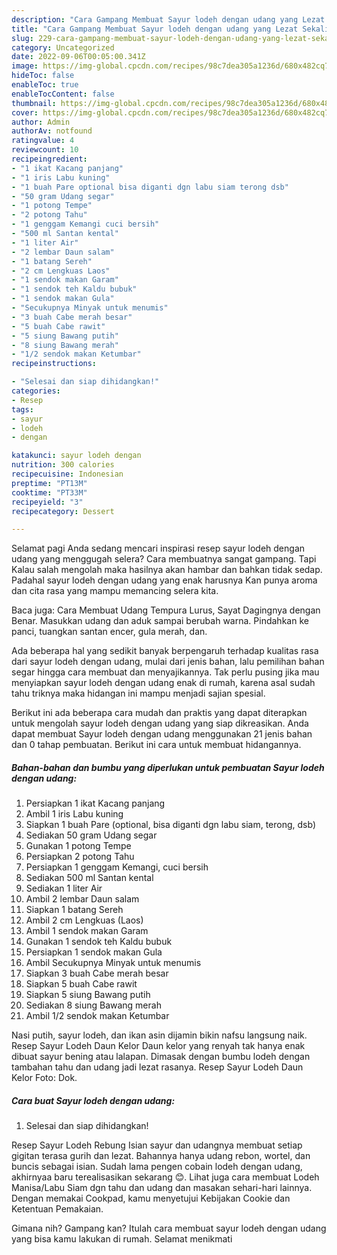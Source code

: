 ```yaml
---
description: "Cara Gampang Membuat Sayur lodeh dengan udang yang Lezat Sekali"
title: "Cara Gampang Membuat Sayur lodeh dengan udang yang Lezat Sekali"
slug: 229-cara-gampang-membuat-sayur-lodeh-dengan-udang-yang-lezat-sekali
category: Uncategorized
date: 2022-09-06T00:05:00.341Z
image: https://img-global.cpcdn.com/recipes/98c7dea305a1236d/680x482cq70/sayur-lodeh-dengan-udang-foto-resep-utama.jpg
hideToc: false
enableToc: true
enableTocContent: false
thumbnail: https://img-global.cpcdn.com/recipes/98c7dea305a1236d/680x482cq70/sayur-lodeh-dengan-udang-foto-resep-utama.jpg
cover: https://img-global.cpcdn.com/recipes/98c7dea305a1236d/680x482cq70/sayur-lodeh-dengan-udang-foto-resep-utama.jpg
author: Admin
authorAv: notfound
ratingvalue: 4
reviewcount: 10
recipeingredient:
- "1 ikat Kacang panjang"
- "1 iris Labu kuning"
- "1 buah Pare optional bisa diganti dgn labu siam terong dsb"
- "50 gram Udang segar"
- "1 potong Tempe"
- "2 potong Tahu"
- "1 genggam Kemangi cuci bersih"
- "500 ml Santan kental"
- "1 liter Air"
- "2 lembar Daun salam"
- "1 batang Sereh"
- "2 cm Lengkuas Laos"
- "1 sendok makan Garam"
- "1 sendok teh Kaldu bubuk"
- "1 sendok makan Gula"
- "Secukupnya Minyak untuk menumis"
- "3 buah Cabe merah besar"
- "5 buah Cabe rawit"
- "5 siung Bawang putih"
- "8 siung Bawang merah"
- "1/2 sendok makan Ketumbar"
recipeinstructions:

- "Selesai dan siap dihidangkan!"
categories:
- Resep
tags:
- sayur
- lodeh
- dengan

katakunci: sayur lodeh dengan 
nutrition: 300 calories
recipecuisine: Indonesian
preptime: "PT13M"
cooktime: "PT33M"
recipeyield: "3"
recipecategory: Dessert

---
```



Selamat pagi Anda sedang mencari inspirasi resep sayur lodeh dengan udang yang menggugah selera? Cara membuatnya sangat gampang. Tapi Kalau salah mengolah maka hasilnya akan hambar dan bahkan tidak sedap. Padahal sayur lodeh dengan udang yang enak harusnya Kan punya aroma dan cita rasa yang mampu memancing selera kita.


Baca juga: Cara Membuat Udang Tempura Lurus, Sayat Dagingnya dengan Benar. Masukkan udang dan aduk sampai berubah warna. Pindahkan ke panci, tuangkan santan encer, gula merah, dan.

Ada beberapa hal yang sedikit banyak berpengaruh terhadap kualitas rasa dari sayur lodeh dengan udang, mulai dari jenis bahan, lalu pemilihan bahan segar hingga cara membuat dan menyajikannya. Tak perlu pusing jika mau menyiapkan sayur lodeh dengan udang enak di rumah, karena asal sudah tahu triknya maka hidangan ini mampu menjadi sajian spesial.


Berikut ini ada beberapa cara mudah dan praktis yang dapat diterapkan untuk mengolah sayur lodeh dengan udang yang siap dikreasikan. Anda dapat membuat Sayur lodeh dengan udang menggunakan 21 jenis bahan dan 0 tahap pembuatan. Berikut ini cara untuk membuat hidangannya.

<!--inarticleads1-->

##### Bahan-bahan dan bumbu yang diperlukan untuk pembuatan Sayur lodeh dengan udang:

1. Persiapkan 1 ikat Kacang panjang
1. Ambil 1 iris Labu kuning
1. Siapkan 1 buah Pare (optional, bisa diganti dgn labu siam, terong, dsb)
1. Sediakan 50 gram Udang segar
1. Gunakan 1 potong Tempe
1. Persiapkan 2 potong Tahu
1. Persiapkan 1 genggam Kemangi, cuci bersih
1. Sediakan 500 ml Santan kental
1. Sediakan 1 liter Air
1. Ambil 2 lembar Daun salam
1. Siapkan 1 batang Sereh
1. Ambil 2 cm Lengkuas (Laos)
1. Ambil 1 sendok makan Garam
1. Gunakan 1 sendok teh Kaldu bubuk
1. Persiapkan 1 sendok makan Gula
1. Ambil Secukupnya Minyak untuk menumis
1. Siapkan 3 buah Cabe merah besar
1. Siapkan 5 buah Cabe rawit
1. Siapkan 5 siung Bawang putih
1. Sediakan 8 siung Bawang merah
1. Ambil 1/2 sendok makan Ketumbar


Nasi putih, sayur lodeh, dan ikan asin dijamin bikin nafsu langsung naik. Resep Sayur Lodeh Daun Kelor Daun kelor yang renyah tak hanya enak dibuat sayur bening atau lalapan. Dimasak dengan bumbu lodeh dengan tambahan tahu dan udang jadi lezat rasanya. Resep Sayur Lodeh Daun Kelor Foto: Dok. 

<!--inarticleads2-->

##### Cara buat Sayur lodeh dengan udang:


1. Selesai dan siap dihidangkan!

Resep Sayur Lodeh Rebung Isian sayur dan udangnya membuat setiap gigitan terasa gurih dan lezat. Bahannya hanya udang rebon, wortel, dan buncis sebagai isian. Sudah lama pengen cobain lodeh dengan udang, akhirnyaa baru terealisasikan sekarang 😊. Lihat juga cara membuat Lodeh Manisa/Labu Siam dgn tahu dan udang dan masakan sehari-hari lainnya. Dengan memakai Cookpad, kamu menyetujui Kebijakan Cookie dan Ketentuan Pemakaian. 

Gimana nih? Gampang kan? Itulah cara membuat sayur lodeh dengan udang yang bisa kamu lakukan di rumah. Selamat menikmati

